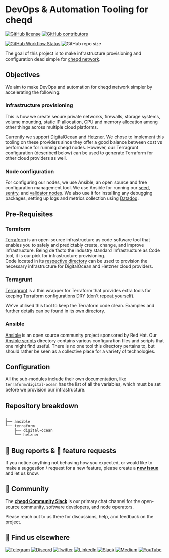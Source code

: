 # DevOps & Automation Tooling for cheqd

[![GitHub license](https://img.shields.io/github/license/cheqd/infra?color=blue&style=flat-square)](https://github.com/cheqd/infra/blob/main/LICENSE) [![GitHub contributors](https://img.shields.io/github/contributors/cheqd/infra?label=contributors%20%E2%9D%A4%EF%B8%8F&style=flat-square)](https://github.com/cheqd/infra/graphs/contributors)

[![GitHub Workflow Status](https://img.shields.io/github/actions/workflow/status/cheqd/infra/dispatch.yml?label=workflows&style=flat-square)](https://github.com/cheqd/infra/actions/workflows/dispatch.yml) ![GitHub repo size](https://img.shields.io/github/repo-size/cheqd/infra?style=flat-square)

The goal of this project is to make infrastructure provisioning and configuration dead simple for [cheqd network](https://github.com/cheqd/cheqd-node).

## Objectives

We aim to make DevOps and automation for cheqd network simpler by accelerating the following:

### Infrastructure provisioning

This is how we create secure private networks, firewalls, storage systems, volume mounting, static IP allocation, CPU and memory allocation among other things across multiple cloud platforms.

Currently we support [DigitalOcean](https://www.digitalocean.com/) and [Hetzner](https://www.hetzner.com/). We chose to implement this tooling on these providers since they offer a good balance between cost vs performance for running cheqd nodes. However, our Terragrunt configuration (described below) can be used to generate Terraform for other cloud providers as well.

### Node configuration

For configuring our nodes, we use Ansible, an open source and free configuration management tool. We use Ansible for running our [seed](https://docs.tendermint.com/master/spec/p2p/node.html#seeds), [sentry](https://docs.tendermint.com/master/spec/p2p/node.html#sentry-node), and [validator nodes](https://docs.tendermint.com/v0.34/tendermint-core/validators.html). We also use it for installing any debugging packages, setting up logs and metrics collection using [Datadog](https://www.datadoghq.com/).

## Pre-Requisites

### Terraform

[Terraform](https://www.terraform.io/downloads) is an open-source infrastructure as code software tool that enables you to safely and predictably create, change, and improve infrastructure. Being de facto the industry standard Infrastructure as Code tool, it is our pick for infrastructure provisioning.  
Code located in its [respective directory](terraform/) can be used to provision the necessary infrastructure for DigitalOcean and Hetzner cloud providers.

### Terragrunt

[Terragrunt](https://terragrunt.gruntwork.io/) is a thin wrapper for Terraform that provides extra tools for keeping Terraform configurations DRY (don't repeat yourself).  

We've utilised this tool to keep the Terraform code clean. Examples and further details can be found in its [own directory](terragrunt/).

### Ansible

[Ansible](https://www.ansible.com/) is an open source community project sponsored by Red Hat. Our [Ansible scripts](scripts/) directory contains various configuration files and scripts that one might find useful. There is no one tool this directory pertains to, but should rather be seen as a collective place for a variety of technologies.

## Configuration

All the sub-modules include their own documentation, like `terraform/digital-ocean` has the list of all the variables, which must be set before we provision our infrastructure.

## Repository breakdown

```text
.
├── ansible
└── terraform
    ├── digital-ocean
    └── hetzner
```

## 🐞 Bug reports & 🤔 feature requests

If you notice anything not behaving how you expected, or would like to make a suggestion / request for a new feature, please create a [**new issue**](https://github.com/cheqd/infra/issues/new/choose) and let us know.

## 💬 Community

The [**cheqd Community Slack**](http://cheqd.link/join-cheqd-slack) is our primary chat channel for the open-source community, software developers, and node operators.

Please reach out to us there for discussions, help, and feedback on the project.

## 🙋 Find us elsewhere

[![Telegram](https://img.shields.io/badge/Telegram-2CA5E0?style=for-the-badge&logo=telegram&logoColor=white)](https://t.me/cheqd) [![Discord](https://img.shields.io/badge/Discord-7289DA?style=for-the-badge&logo=discord&logoColor=white)](http://cheqd.link/discord-github) [![Twitter](https://img.shields.io/badge/Twitter-1DA1F2?style=for-the-badge&logo=twitter&logoColor=white)](https://twitter.com/intent/follow?screen_name=cheqd_io) [![LinkedIn](https://img.shields.io/badge/LinkedIn-0077B5?style=for-the-badge&logo=linkedin&logoColor=white)](http://cheqd.link/linkedin) [![Slack](https://img.shields.io/badge/Slack-4A154B?style=for-the-badge&logo=slack&logoColor=white)](http://cheqd.link/join-cheqd-slack) [![Medium](https://img.shields.io/badge/Medium-12100E?style=for-the-badge&logo=medium&logoColor=white)](https://blog.cheqd.io) [![YouTube](https://img.shields.io/badge/YouTube-FF0000?style=for-the-badge&logo=youtube&logoColor=white)](https://www.youtube.com/channel/UCBUGvvH6t3BAYo5u41hJPzw/)
